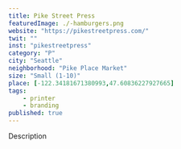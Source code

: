 ```yaml
---
title: Pike Street Press
featuredImage: ./-hamburgers.png
website: "https://pikestreetpress.com/"
twit: ""
inst: "pikestreetpress"
category: "P"
city: "Seattle"
neighborhood: "Pike Place Market"
size: "Small (1-10)"
place: [-122.34181671380993,47.60836227927665]
tags:
    - printer
    - branding
published: true
---
```


Description
